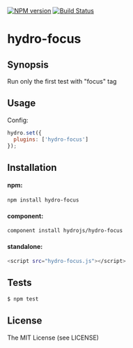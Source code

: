 [![NPM
version](https://badge.fury.io/js/hydro-focus.png)](http://badge.fury.io/js/hydro-focus)
[![Build Status](https://secure.travis-ci.org/hydrojs/hydro-focus.png)](http://travis-ci.org/hydrojs/hydro-focus)

# hydro-focus

## Synopsis

Run only the first test with "focus" tag

## Usage

Config:

```js
hydro.set({
  plugins: ['hydro-focus']
});
```

## Installation

#### npm:

```bash
npm install hydro-focus
```

#### component:

```bash
component install hydrojs/hydro-focus
```

#### standalone:

```bash
<script src="hydro-focus.js"></script>
```

## Tests

```bash
$ npm test
```

## License

The MIT License (see LICENSE)
